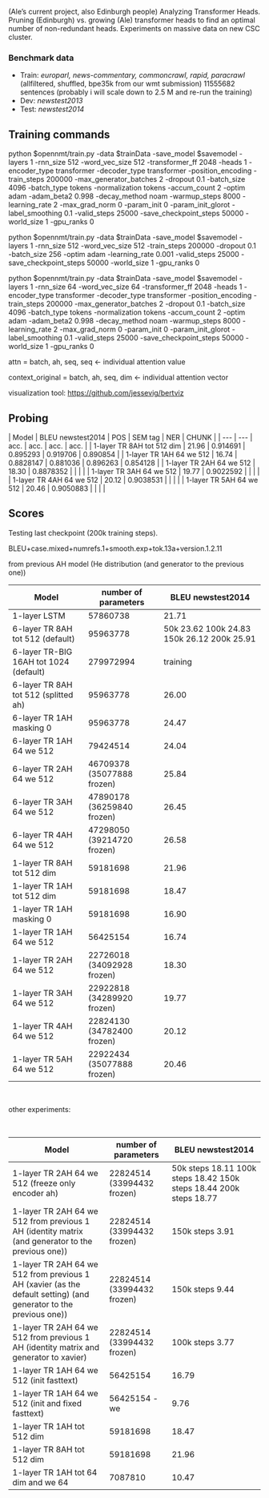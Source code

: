 (Ale’s current project, also Edinburgh people) Analyzing Transformer Heads. Pruning (Edinburgh) vs. growing (Ale) transformer heads to find an optimal number of non-redundant heads. Experiments on massive data on new CSC cluster.

### Benchmark data
* Train: *europarl, news-commentary, commoncrawl, rapid, paracrawl*  (allfiltered, shuffled, bpe35k from our wmt submission) 11555682 sentences (probably i will scale down to 2.5 M and re-run the training)
* Dev: *newstest2013*
* Test: *newstest2014*

## Training commands
python  $opennmt/train.py -data $trainData -save_model $savemodel -layers 1 -rnn_size 512 -word_vec_size 512 -transformer_ff 2048 -heads 1  -encoder_type transformer -decoder_type transformer -position_encoding -train_steps 200000  -max_generator_batches 2 -dropout 0.1 -batch_size 4096 -batch_type tokens -normalization tokens  -accum_count 2 -optim adam -adam_beta2 0.998 -decay_method noam -warmup_steps 8000 -learning_rate 2 -max_grad_norm 0 -param_init 0  -param_init_glorot -label_smoothing 0.1 -valid_steps 25000 -save_checkpoint_steps 50000 -world_size 1 -gpu_ranks 0


python  $opennmt/train.py -data $trainData -save_model $savemodel -layers 1 -rnn_size 512 -word_vec_size 512 -train_steps 200000  -dropout 0.1 -batch_size 256 -optim adam -learning_rate 0.001 -valid_steps 25000 -save_checkpoint_steps 50000 -world_size 1 -gpu_ranks 0

python  $opennmt/train.py -data $trainData -save_model $savemodel -layers 1 -rnn_size 64 -word_vec_size 64 -transformer_ff 2048 -heads 1  -encoder_type transformer -decoder_type transformer -position_encoding -train_steps 200000  -max_generator_batches 2 -dropout 0.1 -batch_size 4096 -batch_type tokens -normalization tokens  -accum_count 2 -optim adam -adam_beta2 0.998 -decay_method noam -warmup_steps 8000 -learning_rate 2 -max_grad_norm 0 -param_init 0  -param_init_glorot -label_smoothing 0.1 -valid_steps 25000 -save_checkpoint_steps 50000 -world_size 1 -gpu_ranks 0


attn = batch, ah, seq, seq <- individual attention value

context_original = batch, ah, seq, dim <- individual attention vector

visualization tool: https://github.com/jessevig/bertviz

## Probing

| Model                  |  BLEU newstest2014 | POS  | SEM tag | NER | CHUNK |
| ---                    |   ---              |  acc.  | acc.  | acc.    | acc.  |
| 1-layer TR 8AH tot 512 dim  |  21.96  |  0.914691  |  0.895293  |  0.919706  | 0.890854  |
| 1-layer TR 1AH 64 we 512   |  16.74  | 0.8828147  |  0.881036  |  0.896263   |  0.854128  |
| 1-layer TR 2AH 64 we 512 |  18.30  |  0.8878352 |    |     |    |
| 1-layer TR 3AH 64 we 512 | 19.77  |  0.9022592 |    |     |    |
| 1-layer TR 4AH 64 we 512 | 20.12 |  0.9038531 |    |     |    |
| 1-layer TR 5AH 64 we 512 | 20.46  |  0.9050883 |    |     |    |








## Scores

Testing last checkpoint (200k training steps).

BLEU+case.mixed+numrefs.1+smooth.exp+tok.13a+version.1.2.11

from previous AH model (He distribution (and generator to the previous one))

| Model                  | number of parameters     | BLEU newstest2014 |
| ---                    | ---                      |---                |
| 1-layer LSTM           | 57860738                 |       21.71            |
| 6-layer TR 8AH tot 512 (default)    |   95963778         |    50k 23.62 100k 24.83 150k 26.12 200k 25.91               |
| 6-layer TR-BIG 16AH tot 1024 (default)    |   279972994         |   training               |
| 6-layer TR 8AH tot 512 (splitted ah)    |   95963778         |    26.00             |
| 6-layer TR 1AH masking 0    |   95963778         |          24.47         |
| 6-layer TR 1AH 64 we 512    |   79424514         |          24.04         |
| 6-layer TR 2AH 64 we 512   |   46709378   (35077888 frozen)      |          25.84         |
| 6-layer TR 3AH 64 we 512   |   47890178   (36259840 frozen)      |          26.45        |
| 6-layer TR 4AH 64 we 512   |   47298050   (39214720 frozen)      |          26.58        |
| 1-layer TR 8AH tot 512 dim  | 59181698            |       21.96            |
| 1-layer TR 1AH tot 512 dim  | 59181698            |       18.47            |
| 1-layer TR 1AH masking 0   |   59181698         |        16.90          |
| 1-layer TR 1AH 64 we 512   |   56425154         |         16.74          |
| 1-layer TR 2AH 64 we 512 |   22726018  (34092928 frozen)       |         18.30       |
| 1-layer TR 3AH 64 we 512 |   22922818  (34289920 frozen)       |         19.77      |
| 1-layer TR 4AH 64 we 512 |   22824130  (34782400 frozen)       |        20.12      |
| 1-layer TR 5AH 64 we 512 |   22922434 (35077888 frozen)    |      20.46        |


&nbsp;
&nbsp;
&nbsp;


other experiments:


&nbsp;
&nbsp;
&nbsp;


| Model                  | number of parameters     | BLEU newstest2014 |
| ---                    | ---                      |---                |
| 1-layer TR 2AH 64 we 512 (freeze only encoder ah)   |   22824514  (33994432 frozen)       |         50k steps 18.11 100k steps 18.42   150k steps 18.44 200k steps 18.77      |
| 1-layer TR 2AH 64 we 512 from previous 1 AH (identity matrix (and generator to the previous one)) |   22824514  (33994432 frozen)       |     150k steps   3.91          |
| 1-layer TR 2AH 64 we 512 from previous 1 AH (xavier (as the default setting) (and generator to the previous one)) |   22824514  (33994432 frozen)       |      150k steps   9.44          |
| 1-layer TR 2AH 64 we 512 from previous 1 AH (identity matrix and generator to xavier) |   22824514  (33994432 frozen)       |         100k steps 3.77          |
| 1-layer TR 1AH 64 we 512 (init fasttext)   |   56425154         |       16.79            |
| 1-layer TR 1AH 64 we 512 (init and fixed fasttext)   |   56425154 - we        |         9.76          |
| 1-layer TR 1AH tot 512 dim  | 59181698            |       18.47            |
| 1-layer TR 8AH tot 512 dim  | 59181698            |       21.96            |
| 1-layer TR 1AH tot 64 dim and we 64  |  7087810            |       10.47            |
